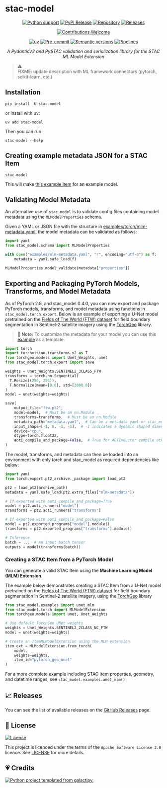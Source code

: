 # stac-model

<!--lint disable no-html -->

<div align="center">

[![Python support][bp1]][bp2]
[![PyPI Release][bp3]][bp2]
[![Repository][bscm1]][bp4]
[![Releases][bscm2]][bp5]

[![Contributions Welcome][bp8]][bp9]

[![uv][bp11]][bp12]
[![Pre-commit][bp15]][bp16]
[![Semantic versions][blic3]][bp5]
[![Pipelines][bscm6]][bscm7]

*A PydanticV2 and PySTAC validation and serialization library for the STAC ML Model Extension*

</div>

> ⚠️ <br>
> FIXME: update description with ML framework connectors (pytorch, scikit-learn, etc.)

## Installation

```shell
pip install -U stac-model
```

or install with uv:

```shell
uv add stac-model
```

Then you can run

```shell
stac-model --help
```

## Creating example metadata JSON for a STAC Item

```shell
stac-model
```

This will make [this example item](./examples/item_basic.json) for an example model.

## Validating Model Metadata

An alternative use of `stac_model` is to validate config files containing model metadata using the `MLModelProperties` schema.

Given a YAML or JSON file with the structure in [examples/torch/mlm-metadata.yaml](./examples/torch/mlm-metadata.yaml), the model metadata can be validated as follows:

```python
import yaml
from stac_model.schema import MLModelProperties

with open("examples/mlm-metadata.yaml", "r", encoding="utf-8") as f:
    metadata = yaml.safe_load(f)

MLModelProperties.model_validate(metadata["properties"])  
```

## Exporting and Packaging PyTorch Models, Transforms, and Model Metadata

As of PyTorch 2.8, and stac_model 0.4.0, you can now export and package PyTorch models, transforms,
and model metadata using functions in `stac_model.torch.export`. Below is an example of exporting a
U-Net model pretrained on the [Fields of The World (FTW) dataset](https://fieldsofthe.world/) for
field boundary segmentation in Sentinel-2 satellite imagery using the [TorchGeo](https://github.com/microsoft/torchgeo) library.

> 📝 **Note:** To customize the metadata for your model you can use this [example](./tests/torch/metadata.yaml) as a template.

```python
import torch
import torchvision.transforms.v2 as T
from torchgeo.models import Unet_Weights, unet
from stac_model.torch.export import save

weights = Unet_Weights.SENTINEL2_3CLASS_FTW
transforms = torch.nn.Sequential(
  T.Resize((256, 256)),
  T.Normalize(mean=[0.0], std=[3000.0])
)
model = unet(weights=weights)

save(
    output_file="ftw.pt2",
    model=model,  # Must be an nn.Module
    transforms=transforms,  # Must be an nn.Module
    metadata_path="metadata.yaml",  # Can be a metadata yaml or stac_model.schema.MLModelProperties object
    input_shape=[-1, 8, -1, -1],  # -1 indicates a dynamic shaped dimension
    device="cpu",
    dtype=torch.float32,
    aoti_compile_and_package=False,  # True for AOTInductor compile otherwise use torch.export
)
```

The model, transforms, and metadata can then be loaded into an environment with only torch and stac_model as required dependencies like below:

```python
import yaml
from torch.export.pt2_archive._package import load_pt2

pt2 = load_pt2(archive_path)
metadata = yaml.safe_load(pt2.extra_files["mlm-metadata"])

# If exported with aoti_compile_and_package=True
model = pt2.aoti_runners["model"]
transforms = pt2.aoti_runners["transforms"]

# If exported with aoti_compile_and_package=False
model = pt2.exported_programs["model"].module()
transforms = pt2.exported_programs["transforms"].module()

# Inference
batch = ...  # An input batch tensor
outputs = model(transforms(batch))
```

### Creating a STAC Item from a PyTorch Model

You can generate a valid STAC Item using the **Machine Learning Model (MLM) Extension**.  

The example below demonstrates creating a STAC Item from a U-Net model pretrained on the 
[Fields of The World (FTW) dataset](https://fieldsofthe.world/) for field boundary segmentation 
in Sentinel-2 satellite imagery, using the [TorchGeo](https://github.com/microsoft/torchgeo) library

```python
from stac_model.examples import unet_mlm
from stac_model.torch import MLModelExtension
from torchgeo.models import unet, Unet_Weights

# Use default TorchGeo UNet weights
weights = Unet_Weights.SENTINEL2_2CLASS_NC_FTW
model = unet(weights=weights)

# Create an ItemMLModelExtension using the MLM extension
item_ext = MLModelExtension.from_torch(
    model,
    weights=weights,
    item_id="pytorch_geo_unet"
)

```
For a more complete example including STAC Item properties, geometry, and datetime ranges,
see `stac_model.examples.unet_mlm()`

## 📈 Releases

You can see the list of available releases on the [GitHub Releases][github-releases] page.

## 📄 License

[![License][blic1]][blic2]

This project is licenced under the terms of the `Apache Software License 2.0` licence.
See [LICENSE][blic2] for more details.

## 💗 Credits

[![Python project templated from galactipy.][bp6]][bp7]

<!-- Anchors -->

[bp1]: https://img.shields.io/pypi/pyversions/stac-model?style=for-the-badge

[bp2]: https://pypi.org/project/stac-model/

[bp3]: https://img.shields.io/pypi/v/stac-model?style=for-the-badge&logo=pypi&color=3775a9

[bp4]: https://github.com/stac-extensions/mlm

[bp5]: https://github.com/stac-extensions/mlm/releases

[bp6]: https://img.shields.io/badge/made%20with-galactipy%20%F0%9F%8C%8C-179287?style=for-the-badge&labelColor=193A3E

[bp7]: https://kutt.it/7fYqQl

[bp8]: https://img.shields.io/static/v1.svg?label=Contributions&message=Welcome&color=0059b3&style=for-the-badge

[bp9]: https://github.com/stac-extensions/mlm/blob/main/CONTRIBUTING.md

[bp11]: https://img.shields.io/endpoint?url=https://raw.githubusercontent.com/astral-sh/uv/main/assets/badge/v0.json&style=for-the-badge

[bp12]: https://docs.astral.sh/uv/

[bp15]: https://img.shields.io/badge/pre--commit-enabled-brightgreen?logo=pre-commit&logoColor=white&style=for-the-badge

[bp16]: https://github.com/stac-extensions/mlm/blob/main/.pre-commit-config.yaml

[blic1]: https://img.shields.io/github/license/stac-extensions/mlm?style=for-the-badge

[blic2]: https://github.com/stac-extensions/mlm/blob/main/LICENSE

[blic3]: https://img.shields.io/badge/%F0%9F%93%A6-semantic%20versions-4053D6?style=for-the-badge

[github-releases]: https://github.com/stac-extensions/mlm/releases

[bscm1]: https://img.shields.io/badge/GitHub-100000?style=for-the-badge&logo=github&logoColor=white

[bscm2]: https://img.shields.io/github/v/release/stac-extensions/mlm?filter=stac-model-v*&style=for-the-badge&logo=semantic-release&color=347d39

[bscm6]: https://img.shields.io/github/actions/workflow/status/stac-extensions/mlm/publish.yaml?style=for-the-badge&logo=github

[bscm7]: https://github.com/stac-extensions/mlm/blob/main/.github/workflows/publish.yaml

[hub1]: https://docs.github.com/en/code-security/dependabot/dependabot-version-updates/configuring-dependabot-version-updates#enabling-dependabot-version-updates

[hub2]: https://github.com/marketplace/actions/close-stale-issues

[hub6]: https://docs.github.com/en/code-security/dependabot

[hub8]: https://github.com/stac-extensions/mlm/blob/main/.github/release-drafter.yml

[hub9]: https://github.com/stac-extensions/mlm/blob/main/.github/.stale.yml
